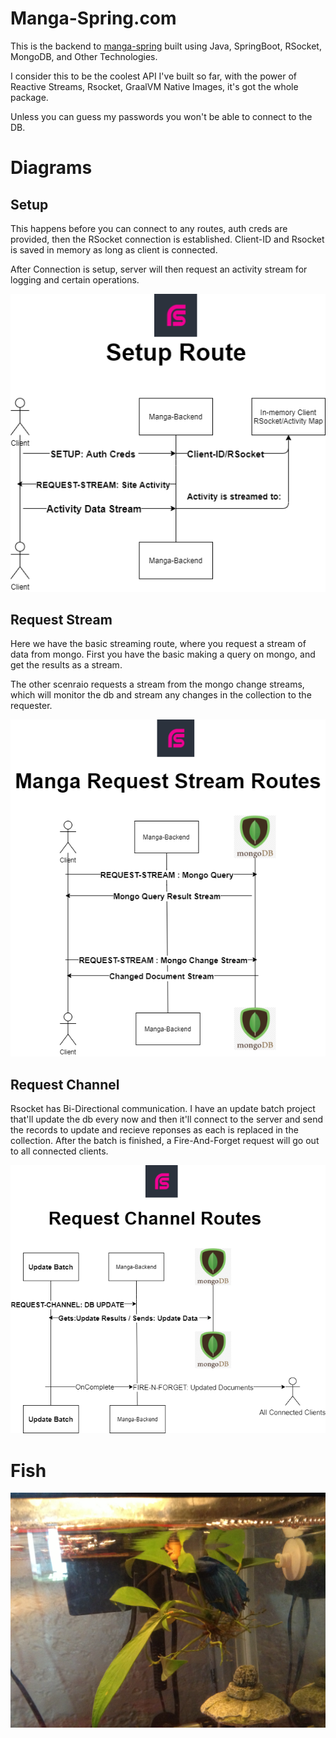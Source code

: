 # Manga-Spring.com

This is the backend to [manga-spring](manga-spring.com) built using Java, SpringBoot, RSocket, MongoDB, and Other Technologies.

I consider this to be the coolest API I've built so far, with the power of Reactive Streams, Rsocket, GraalVM Native Images, it's got the whole package.

Unless you can guess my passwords you won't be able to connect to the DB. 

# Diagrams

## Setup 
This happens before you can connect to any routes, auth creds are provided, then the RSocket connection is established. Client-ID and Rsocket is saved in memory as long as client is connected.

After Connection is setup, server will then request an activity stream for logging and certain operations.


![alt text](/diagrams/setup.png)

## Request Stream
Here we have the basic streaming route, where you request a stream of data from mongo. First you have the basic making a query on mongo, and get the results as a stream.

The other scenraio requests a stream from the mongo change streams, which will monitor the db and stream any changes in the collection to the requester.

![alt text](/diagrams/request-stream.png)

## Request Channel

Rsocket has Bi-Directional communication. I have an update batch project that'll update the db every now and then it'll connect to the server and send the records to update and recieve reponses as each is replaced in the collection. After the batch is finished, a Fire-And-Forget request will go out to all connected clients.

![alt text](/diagrams/channel.png)

# Fish
![alt text](fish.JPG)
